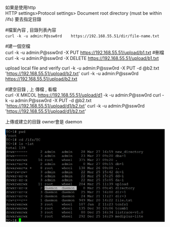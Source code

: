 如果是使用http   
HTTP settings>Protocol settings> Document root directory (must be within /ifs) 要去指定目錄 

#檔案內容 , 目錄列表內容 	
`curl -k -u admin:P@ssw0rd    https://192.168.55.51/dir/file-name.txt`

#建一個空檔	
curl -k -u admin:P@ssw0rd  -X PUT   https://192.168.55.51/upload/b1.txt
#刪檔	
curl -k -u admin:P@ssw0rd  -X DELETE https://192.168.55.51/upload/b1.txt
	
upload  local file and verify	 curl -k -u admin:P@ssw0rd -X PUT -d @b2.txt 'https://192.168.55.51/upload/b2.txt'
curl -k -u admin:P@ssw0rd  https://192.168.55.51/upload/b2.txt
	
#建空目錄 , 上 傳檔 , 看檔 	
curl -X MKCOL  https://192.168.55.51/upload/d1 -k -u admin:P@ssw0rd
curl -k -u admin:P@ssw0rd -X PUT -d @b2.txt 'https://192.168.55.51/upload/d1/b2.txt'
curl -k -u admin:P@ssw0rd  'https://192.168.55.51/upload/d1/b2.txt'

上傳或建立的目錄 owner會是  daemon 

![ls -lat ](curl-ls.png)
